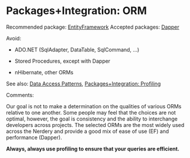# Packages+Integration: ORM

Recommended package: [EntityFramework](https://www.nuget.org/packages/EntityFramework/)Accepted packages: [Dapper](https://www.nuget.org/packages/Dapper/)

Avoid:

* ADO.NET (SqlAdapter, DataTable, SqlCommand, …)

* Stored Procedures, except with Dapper

* nHibernate, other ORMs

See also: [Data Access Patterns](https://docs.google.com/a/nerdery.com/document/d/10J_4rKOltZxhqUAYpQkJnl6w37hRdbuYMjqe-e88HaI/edit?usp=sharing), [Packages+Integration: Profiling](https://docs.google.com/a/nerdery.com/document/d/1dLTsut74Pf3CQkU8KP8PYlxHwf1J8P18Ct_9gs5Iojc/edit?usp=sharing)

Comments:

Our goal is not to make a determination on the qualities of various ORMs relative to one another. Some people may feel that the choices are not optimal, however, the goal is consistency and the ability to interchange developers across projects. The selected ORMs are the most widely used across the Nerdery and provide a good mix of ease of use (EF) and performance (Dapper).

**Always, always use profiling to ensure that your queries are efficient.**


